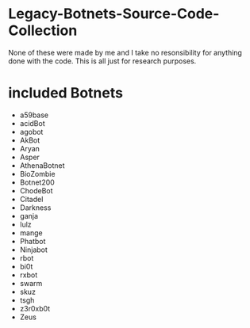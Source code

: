 # Legacy-Botnets-Source-Code-Collection
None of these were made by me and I take no resonsibility for anything done with the code. This is all just for research purposes.
# included Botnets
* a59base
* acidBot
* agobot
* AkBot
* Aryan
* Asper
* AthenaBotnet
* BioZombie
* Botnet200
* ChodeBot
* Citadel
* Darkness
* ganja
* lulz
* mange
* Phatbot
* Ninjabot
* rbot
* bi0t
* rxbot
* swarm
* skuz
* tsgh
* z3r0xb0t
* Zeus
